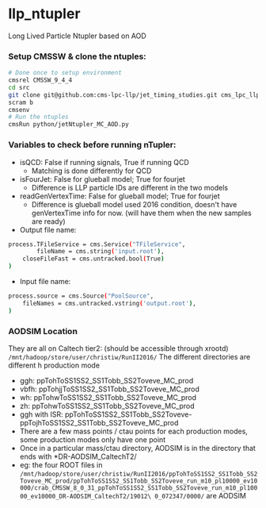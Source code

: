 # llp_ntupler
Long Lived Particle Ntupler based on AOD 


### Setup CMSSW & clone the ntuples:
```bash
# Done once to setup environment
cmsrel CMSSW_9_4_4
cd src
git clone git@github.com:cms-lpc-llp/jet_timing_studies.git cms_lpc_llp/jet_timing_studies
scram b
cmsenv
# Run the ntuples
cmsRun python/jetNtupler_MC_AOD.py
```

### Variables to check before running nTupler:
* isQCD: False if running signals, True if running QCD
  * Matching is done differently for QCD
* isFourJet: False for glueball model; True for fourjet
  * Difference is LLP particle IDs are different in the two models
* readGenVertexTime: False for glueball model; True for fourjet
  * Difference is glueball model used 2016 condition, doesn't have genVertexTime info for now. (will have them when the new samples are ready)
* Output file name:
```bash
process.TFileService = cms.Service("TFileService",
        fileName = cms.string('input.root'),
    closeFileFast = cms.untracked.bool(True)
)
```
* Input file name:
```bash
process.source = cms.Source("PoolSource",
    fileNames = cms.untracked.vstring('output.root'),
)
```

### AODSIM Location

They are all on Caltech tier2: (should be accessible through xrootd)
```/mnt/hadoop/store/user/christiw/RunII2016/```
The different directories are different h production mode
* ggh: ppTohToSS1SS2_SS1Tobb_SS2Toveve_MC_prod
* vbfh: ppTohjjToSS1SS2_SS1Tobb_SS2Toveve_MC_prod
* wh: ppTohwToSS1SS2_SS1Tobb_SS2Toveve_MC_prod
* zh: ppTohwToSS1SS2_SS1Tobb_SS2Toveve_MC_prod
* ggh with ISR: ppTohToSS1SS2_SS1Tobb_SS2Toveve-ppTojhToSS1SS2_SS1Tobb_SS2Toveve_MC_prod
* There are a few mass points / ctau points for each production modes, some production modes only have one point
* Once in a particular mass/ctau directory, AODSIM is in the directory that ends with *DR-AODSIM_CaltechT2/
* eg: the four ROOT files in ```/mnt/hadoop/store/user/christiw/RunII2016/ppTohToSS1SS2_SS1Tobb_SS2Toveve_MC_prod/ppTohToSS1SS2_SS1Tobb_SS2Toveve_run_m10_pl10000_ev10000/crab_CMSSW_8_0_31_ppTohToSS1SS2_SS1Tobb_SS2Toveve_run_m10_pl10000_ev10000_DR-AODSIM_CaltechT2/19012\
0_072347/0000/```
are AODSIM